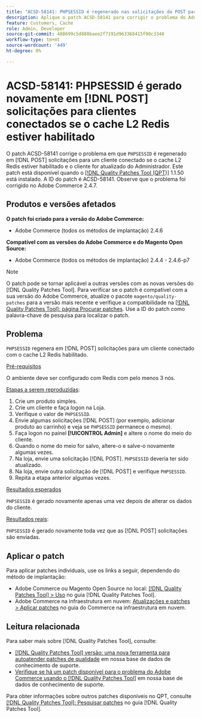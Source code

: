 ```yaml
---
title: "ACSD-58141: PHPSESSID é regenerado nas solicitações do POST para clientes conectados com cache L2 Redis ativado"
description: Aplique o patch ACSD-58141 para corrigir o problema do Adobe Commerce em que "PHPSESSID" é regenerado em solicitações POST na área da Loja para um cliente conectado com cache L2 Redis ativado e o cliente é atualizado pelo administrador.
feature: Customers, Cache
role: Admin, Developer
source-git-commit: 488699c5d880baee2f7191d963368415f90c3340
workflow-type: tm+mt
source-wordcount: '449'
ht-degree: 0%

---
```



# ACSD-58141: PHPSESSID é gerado novamente em [!DNL POST] solicitações para clientes conectados se o cache L2 Redis estiver habilitado

O patch ACSD-58141 corrige o problema em que `PHPSESSID` é regenerado em [!DNL POST] solicitações para um cliente conectado se o cache L2 Redis estiver habilitado e o cliente for atualizado do Administrador. Este patch está disponível quando o [[!DNL Quality Patches Tool (QPT)]](/help/announcements/adobe-commerce-announcements/magento-quality-patches-released-new-tool-to-self-serve-quality-patches.md) 1.1.50 está instalado. A ID do patch é ACSD-58141. Observe que o problema foi corrigido no Adobe Commerce 2.4.7.

## Produtos e versões afetados

**O patch foi criado para a versão do Adobe Commerce:**

* Adobe Commerce (todos os métodos de implantação) 2.4.6

**Compatível com as versões do Adobe Commerce e do Magento Open Source:**

* Adobe Commerce (todos os métodos de implantação) 2.4.4 - 2.4.6-p7

>[!NOTE]
>
>O patch pode se tornar aplicável a outras versões com as novas versões do [!DNL Quality Patches Tool]. Para verificar se o patch é compatível com a sua versão do Adobe Commerce, atualize o pacote `magento/quality-patches` para a versão mais recente e verifique a compatibilidade na [[!DNL Quality Patches Tool]: página Procurar patches](https://experienceleague.adobe.com/tools/commerce-quality-patches/index.html). Use a ID do patch como palavra-chave de pesquisa para localizar o patch.

## Problema

`PHPSESSID` regenera em [!DNL POST] solicitações para um cliente conectado com o cache L2 Redis habilitado.

<u>Pré-requisitos</u>

O ambiente deve ser configurado com Redis com pelo menos 3 nós.

<u>Etapas a serem reproduzidas</u>:

1. Crie um produto simples.
1. Crie um cliente e faça logon na Loja.
1. Verifique o valor de `PHPSESSID`.
1. Envie algumas solicitações [!DNL POST] (por exemplo, adicionar produto ao carrinho) e veja se `PHPSESSID` permanece o mesmo).
1. Faça logon no painel **[!UICONTROL Admin]** e altere o nome do meio do cliente.
1. Quando o nome do meio for salvo, altere-o e salve-o novamente algumas vezes.
1. Na loja, envie uma solicitação [!DNL POST]. `PHPSESSID` deveria ter sido atualizado.
1. Na loja, envie outra solicitação de [!DNL POST] e verifique `PHPSESSID`.
1. Repita a etapa anterior algumas vezes.

<u>Resultados esperados</u>

`PHPSESSID` é gerado novamente apenas uma vez depois de alterar os dados do cliente.

<u>Resultados reais</u>:

`PHPSESSID` é gerado novamente toda vez que as [!DNL POST] solicitações são enviadas.

## Aplicar o patch

Para aplicar patches individuais, use os links a seguir, dependendo do método de implantação:

* Adobe Commerce ou Magento Open Source no local: [[!DNL Quality Patches Tool] > Uso](https://experienceleague.adobe.com/docs/commerce-operations/tools/quality-patches-tool/usage.html) no guia [!DNL Quality Patches Tool].
* Adobe Commerce na infraestrutura em nuvem: [Atualizações e patches > Aplicar patches](https://experienceleague.adobe.com/docs/commerce-cloud-service/user-guide/develop/upgrade/apply-patches.html) no guia do Commerce na infraestrutura em nuvem.

## Leitura relacionada

Para saber mais sobre [!DNL Quality Patches Tool], consulte:

* [[!DNL Quality Patches Tool] versão: uma nova ferramenta para autoatender patches de qualidade](/help/announcements/adobe-commerce-announcements/magento-quality-patches-released-new-tool-to-self-serve-quality-patches.md) em nossa base de dados de conhecimento de suporte.
* [Verifique se há um patch disponível para o problema do Adobe Commerce usando o [!DNL Quality Patches Tool]](/help/support-tools/patches-available-in-qpt-tool/check-patch-for-magento-issue-with-magento-quality-patches.md) em nossa base de dados de conhecimento de suporte.

Para obter informações sobre outros patches disponíveis no QPT, consulte [[!DNL Quality Patches Tool]: Pesquisar patches](https://experienceleague.adobe.com/tools/commerce-quality-patches/index.html) no guia [!DNL Quality Patches Tool].
